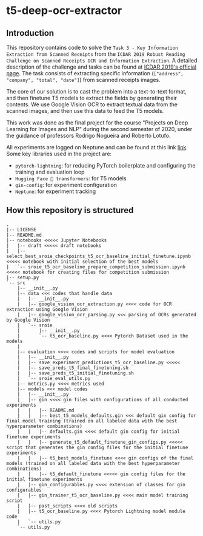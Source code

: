 # t5-deep-ocr-extractor

## Introduction

This repository contains code to solve the `Task 3 - Key Information Extraction from Scanned Receipts` from the `ICDAR 2019 Robust Reading Challenge on Scanned Receipts OCR and Information Extraction`. A detailed description of the challenge and tasks can be found at [ICDAR 2019's official page](https://rrc.cvc.uab.es/?ch=13&com=tasks). The task consists of extracting specific information (`["address", "company", "total", "date"]`) from scanned receipts images.

The core of our solution is to cast the problem into a text-to-text format, and then finetune T5 models to extract the fields by generating their contents.
We use Google Vision OCR to extract textual data from the scanned images, and then use this data to feed the T5 models.

This work was done as the final project for the course "Projects on Deep Learning for Images and NLP" during the second semester of 2020, under the guidance of professors Rodrigo Nogueira and Roberto Lotufo. 

All experiments are logged on Neptune and can be found at this link [link](https://ui.neptune.ai/marcospiau/final-project-ia376j-1/experiments?viewId=7b690bc2-f1ea-499d-81f2-30a5c0208c04). Some key libraries used in the project are:
* `pytorch-lightning`: for reducing PyTorch boilerplate and configuring the training and evaluation loop
* `Hugging Face 🤗 transformers`: for T5 models
* `gin-config`: for experiment configuration
* `Neptune`: for experiment tracking


## How this repository is structured
```
.
|-- LICENSE
|-- README.md
|-- notebooks <<<<< Jupyter Notebooks
|   |-- draft <<<<< draft notebooks
|   |-- select_best_sroie_checkpoints_t5_ocr_baseline_initial_finetune.ipynb <<<<< notebook with initial selection of the best models
|   `-- sroie_t5_ocr_baseline_prepare_competition_submission.ipynb <<<<< notebook for creating files for competition submission
|-- setup.py
`-- src
    |-- __init__.py
    |-- data <<< codes that handle data
    |   |-- __init__.py
    |   |-- google_vision_ocr_extraction.py <<<< code for OCR extraction using Google Vision
    |   |-- google_vision_ocr_parsing.py <<< parsing of OCRs generated by Google Vision
    |   `-- sroie
    |       |-- __init__.py
    |       `-- t5_ocr_baseline.py <<<< Pytorch Dataset used in the models
    |
    |-- evaluation <<<< codes and scripts for model evaluation
    |   |-- __init__.py
    |   |-- save_experiment_predictions_t5_ocr_baseline.py <<<<< 
    |   |-- save_preds_t5_final_finetuning.sh
    |   |-- save_preds_t5_initial_finetuning.sh
    |   `-- sroie_eval_utils.py
    |-- metrics.py <<<< metrics used
    |-- models <<< model codes
    |   |-- __init__.py
    |   |-- gin <<<< gin files with configurations of all conducted experiments
    |   |   |-- README.md
    |   |   |-- best_t5_models_defaults.gin <<< default gin config for final model training (trained on all labeled data with the best hyperparameter combinations)
    |   |   |-- defaults.gin <<<< default gin config for initial finetune experiments
    |   |   |-- generate_t5_default_finetune_gin_configs.py <<<<< script that generates the gin config files for the initial finetune experiments
    |   |   |-- t5_best_models_finetune <<<< gin configs of the final models (trained on all labeled data with the best hyperparameter combinations)
    |   |   |-- t5_default_finetune <<<<< gin config files for the initial finetune experiments
    |   |-- gin_configurables.py <<<< extension of classes for gin configurables
    |   |-- gin_trainer_t5_ocr_baseline.py <<<< main model training script
    |   |-- past_scripts <<<< old scripts
    |   |-- t5_ocr_baseline.py <<<< Pytorch Lightning model module code
    |   `-- utils.py 
    `-- utils.py
```
